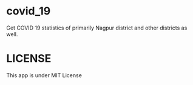 # covid_19

Get COVID 19 statistics of primarily Nagpur district and other districts as well.

# LICENSE

This app is under MIT License
